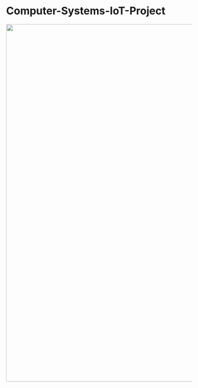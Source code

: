 # Computer-Systems-IoT-Project

<img width="964" src="https://github.com/AlvaroSanchezDomingo/Computer-Systems-IoT-Project/Documents/images/python_terminal.png">

